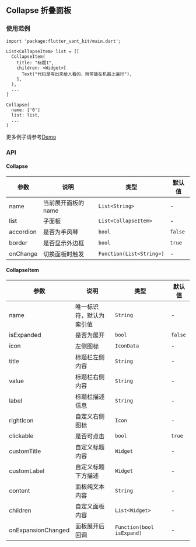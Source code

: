 ## Collapse 折叠面板

### 使用范例

```
import 'package:flutter_vant_kit/main.dart';

List<CollapseItem> list = [[
  CollapseItem(
    title: "标题1",
    children: <Widget>[
      Text("代码是写出来给人看的，附带能在机器上运行"),
    ],
  ),
  ...
]

Collapse(
  name: ['0']
  list: list,
  ...
)
```

更多例子请参考[Demo](https://github.com/benjaken/flutter_vant_kit/blob/master/example/lib/routes/demoCollapse.dart)

### API

#### Collapse

| 参数 | 说明 | 类型 | 默认值 |
| ------------ | ------------ | ------------ | ------------ |
| name | 当前展开面板的 name | `List<String>` | - |
| list | 子面板 | `List<CollapseItem>` | - |
| accordion | 是否为手风琴 | `bool` | `false` |
| border | 是否显示外边框 | `bool` | `true` |
| onChange | 切换面板时触发 | `Function(List<String>)` | - |

#### CollapseItem

| 参数 | 说明 | 类型 | 默认值 |
| ------------ | ------------ | ------------ | ------------ |
| name | 唯一标识符，默认为索引值 | `String` | - |
| isExpanded | 是否为展开 | `bool` | `false` |
| icon | 左侧图标 | `IconData` | - |
| title | 标题栏左侧内容 | `String` | - |
| value | 标题栏右侧内容 | `String` | - |
| label | 标题栏描述信息 | `String` | - |
| rightIcon | 自定义右侧图标 | `Icon` | - |
| clickable | 是否可点击 | `bool` | `true` |
| customTitle | 自定义标题内容 | `Widget` | - |
| customLabel | 自定义标题下方描述 | `Widget` | - |
| content | 面板纯文本内容 | `String` | - |
| children | 自定义面板内容 | `List<Widget>` | - |
| onExpansionChanged | 面板展开后回调 | `Function(bool isExpand)` | - |
